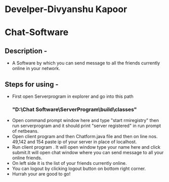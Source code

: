 # Develper-Divyanshu Kapoor
# Chat-Software
## Description -
 - A Software by which you can send message to all the friends currently online in your network.
## Steps for using -
 - First open Serverprogram in explorer and go into this path 
   ### "D:\Chat Software\ServerProgram\build\classes"
 - Open command prompt window here and type "start rmiregistry" then run serverprogram and it should print "server registered" in run 
   prompt of netbeans.
 - Open client program and then Chatform.java file and then on line nos. 49,142 and 154 paste ip of your server in place of localhost.
 - Run client program . It will open window type your name here and click submit.It will open chat window where you can send message to all 
   your online friends.
 - On left side it is the list of your friends currently online.
 - You can logout by clicking logout button on bottom right corner.
 - Hurrah your are good to go!

